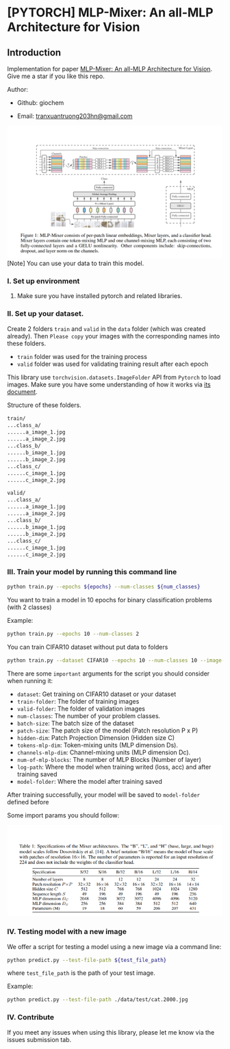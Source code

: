 # [PYTORCH] MLP-Mixer: An all-MLP Architecture for Vision

## Introduction

Implementation for paper [MLP-Mixer: An all-MLP Architecture for Vision](https://arxiv.org/pdf/2105.01601.pdf). Give me a star if you like this repo.

Author:

- Github: giochem

- Email: tranxuantruong203hn@gmail.com

![image](./image/mlp-mixer.png)
[Note] You can use your data to train this model.
### I. Set up environment

1. Make sure you have installed pytorch and related libraries.

### II. Set up your dataset.

Create 2 folders `train` and `valid` in the `data` folder (which was created already). Then `Please copy` your images with the corresponding names into these folders.

- `train` folder was used for the training process
- `valid` folder was used for validating training result after each epoch

This library use `torchvision.datasets.ImageFolder` API from `Pytorch` to load images. Make sure you have some understanding of how it works via [its document](https://pytorch.org/vision/0.16/generated/torchvision.datasets.ImageFolder.html).

Structure of these folders.

```
train/
...class_a/
......a_image_1.jpg
......a_image_2.jpg
...class_b/
......b_image_1.jpg
......b_image_2.jpg
...class_c/
......c_image_1.jpg
......c_image_2.jpg
```

```
valid/
...class_a/
......a_image_1.jpg
......a_image_2.jpg
...class_b/
......b_image_1.jpg
......b_image_2.jpg
...class_c/
......c_image_1.jpg
......c_image_2.jpg
```

### III. Train your model by running this command line

```bash
python train.py --epochs ${epochs} --num-classes ${num_classes}
```

You want to train a model in 10 epochs for binary classification problems (with 2 classes)

Example:

```bash
python train.py --epochs 10 --num-classes 2
```

You can train CIFAR10 dataset without put data to folders

```bash
python train.py --dataset CIFAR10 --epochs 10 --num-classes 10 --image-size 32 --patch-size 4 --batch-size 4 --tokens-mlp-dim  1024 --channels-mlp-dim 128 --hidden-dim 256 --num-of-mlp-blocks 2
```

There are some `important` arguments for the script you should consider when running it:

- `dataset`: Get training on CIFAR10 dataset or your dataset
- `train-folder`: The folder of training images
- `valid-folder`: The folder of validation images
- `num-classes`: The number of your problem classes.
- `batch-size`: The batch size of the dataset
- `patch-size`: The patch size of the model (Patch resolution P x P)
- `hidden-dim`: Patch Projection Dimension (Hidden size C)
- `tokens-mlp-dim`: Token-mixing units (MLP dimension Ds).
- `channels-mlp-dim`: Channel-mixing units (MLP dimension Dc).
- `num-of-mlp-blocks`: The number of MLP Blocks (Number of layer)
- `log-path`: Where the model when training writed (loss, acc) and after training saved
- `model-folder`: Where the model after training saved

After training successfully, your model will be saved to `model-folder` defined before

Some import params you should follow:

![image](./image/params.png)

### IV. Testing model with a new image

We offer a script for testing a model using a new image via a command line:

```bash
python predict.py --test-file-path ${test_file_path}
```

where `test_file_path` is the path of your test image.

Example:

```bash
python predict.py --test-file-path ./data/test/cat.2000.jpg
```

### IV. Contribute

If you meet any issues when using this library, please let me know via the issues submission tab.
